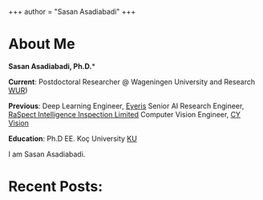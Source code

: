 +++
author = "Sasan Asadiabadi"
+++

# About Me

**Sasan Asadiabadi, Ph.D.***

**Current**: Postdoctoral Researcher @ Wageningen University and Research [WUR](https://www.wur.nl/en.htm))

**Previous**: 
  Deep Learning Engineer, [Eyeris](https://www.eyeris.ai/)
  Senior AI Research Engineer, [RaSpect Intelligence Inspection Limited](https://raspect.ai/en)
  Computer Vision Engineer, [CY Vision](https://www.cyvision.com/)

**Education**: Ph.D EE. Koç University [KU](https://www.ku.edu.tr/en/)

I am Sasan Asadiabadi.


# Recent Posts: 